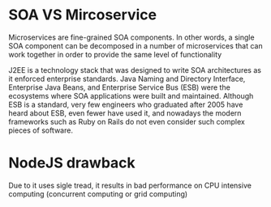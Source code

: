 # SOA VS Mircoservice

Microservices are fine-grained SOA components. In other words, a single SOA
component can be decomposed in a number of microservices that can work together
in order to provide the same level of functionality

J2EE is a technology stack that was designed to write SOA architectures as it
enforced enterprise standards. Java Naming and Directory Interface, Enterprise
Java Beans, and Enterprise Service Bus (ESB) were the ecosystems where SOA
applications were built and maintained. Although ESB is a standard, very few
engineers who graduated after 2005 have heard about ESB, even fewer have used it,
and nowadays the modern frameworks such as Ruby on Rails do not even consider
such complex pieces of software.

# NodeJS drawback

Due to it uses sigle tread, it results in bad performance on CPU intensive computing (concurrent computing or grid computing)
